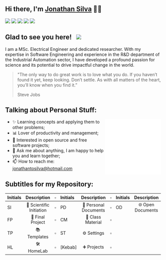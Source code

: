 ## Hi there, I'm <a href="https://jonathantsilva.com/" target="_blank">Jonathan Silva</a> 👊🏻

[![](https://img.shields.io/badge/Website-0678E3?style=for-the-badge)](https://jonathantsilva.com/)
[![](https://img.shields.io/badge/GitHub-100000?style=for-the-badge&logo=github&logoColor=white)](https://www.github.com/JonathanTSilva/)
[![](https://img.shields.io/badge/linkedin-%230077B5.svg?&style=for-the-badge&logo=linkedin&logoColor=white)](https://www.linkedin.com/in/JonathanTSilva/)
[![](https://img.shields.io/badge/Orcid-A6CE39?style=for-the-badge&logo=orcid&logoColor=white)](https://orcid.org/0000-0002-2511-259X)
[![](https://img.shields.io/badge/YouTube-FF0000?style=for-the-badge&logo=youtube&logoColor=white)](https://www.youtube.com/channel/UCEqsLtzTIW-M81vMbQ8msnQ/featured)
<!-- [![](https://img.shields.io/badge/Gmail-D14836?style=for-the-badge&logo=gmail&logoColor=white)](mailto:jonathan.t@aluno.ifsp.edu.br) -->

## Glad to see you here! &nbsp; [![](https://views.whatilearened.today/views/github/JonathanTSilva/JonathanTSilva.svg)](http://github.com/JonathanTSilva/JonathanTSilva)

I am a MSc. Electrical Engineer and dedicated researcher. With my expertise in Software Engineering and experience in the R&D department of the Industrial Automation sector, I have developed a profound passion for science and its potential to drive impactful change in the world. 

<!-- I firmly believe in the power of knowledge and its ability to shape our surroundings. In all my endeavors, I strive to acquire wisdom and understanding, as mentioned in Proverbs 2:6: "For the Lord gives wisdom, from his mouth come knowledge and understanding." 🙏🏻 This guiding principle motivates me to constantly seek new knowledge and apply it to make a positive difference. -->

>"The only way to do great work is to love what you do. If you haven’t found it yet, keep looking. Don’t settle. As with all matters of the heart, you’ll know when you find it.” 
>
>Steve Jobs

## Talking about Personal Stuff:

<img align="right" alt="GIF" src="https://github.com/JonathanTSilva/JonathanTSilva/blob/main/assets/img/jts-logo-animated-2.gif" height="180">

* ✨ Learning concepts and applying them to other problems;
* 📊 Lover of productivity and management;
* 🤝 Interested in open source and free software projects;
* 💬 Ask me about anything, I am happy to help you and learn together;
* 📫 How to reach me: jonathantosilva@hotmail.com


<!-- ## My GitHub Stats: -->
<!-- Utilizar este quando estiver mais linguagens e igualar as larguras das imagens, para ficarem side-by-side - normal é h=180 e w=420-->
<!-- <p float="left">
  <img height="180em" width="400em" src="https://github-readme-stats.vercel.app/api?username=JonathanTSilva&show_icons=true&hide_border=true&&count_private=true&include_all_commits=true" /> 
  <img height="180em" width="400em" src="https://github-readme-stats.vercel.app/api/top-langs/?username=JonathanTSilva&exclude_repo=KNN-Image-Classification&show_icons=true&hide_border=true&layout=compact&langs_count=8"/>
</p> -->

<!-- Utilizar este quando estiver desalinhando as imagens, uma em cima da outra 
![](https://github-readme-stats.vercel.app/api?username=JonathanTSilva&show_icons=true&hide_border=true&&count_private=true&include_all_commits=true) ![](https://github-readme-stats.vercel.app/api/top-langs/?username=JonathanTSilva&exclude_repo=KNN-Image-Classification&show_icons=true&hide_border=true&layout=compact&langs_count=8) -->

<!-- ## Programming Languages and Technologies:
<img src = 'https://github.com/JonathanTSilva/JonathanTSilva/blob/main/assets/img/c-original.svg' width='30' hspace="20" /> <img src = 'https://github.com/JonathanTSilva/JonathanTSilva/blob/main/assets/img/python.svg' width='30' hspace="20" /> <img src = 'https://github.com/JonathanTSilva/JonathanTSilva/blob/main/assets/img/shell.svg' height='30' hspace="20" />  <img src = 'https://github.com/JonathanTSilva/JonathanTSilva/blob/main/assets/img/html.svg' width='30' hspace="20" /> <img src = 'https://github.com/JonathanTSilva/JonathanTSilva/blob/main/assets/img/css.svg' width='30' hspace="20" /> <img src = 'https://github.com/JonathanTSilva/JonathanTSilva/blob/main/assets/img/js.svg' width='30' hspace="20" /> <img src = 'https://github.com/JonathanTSilva/JonathanTSilva/blob/main/assets/img/latex.png' width='33' hspace="20" /> <img src = 'https://github.com/JonathanTSilva/JonathanTSilva/blob/main/assets/img/sql.svg' width='30' hspace="20" /> <img src = 'https://github.com/JonathanTSilva/JonathanTSilva/blob/main/assets/img/git.svg' width='30' hspace="20" /> <img src = 'https://github.com/JonathanTSilva/JonathanTSilva/blob/main/assets/img/nodejs.svg' width='33' hspace="20" /> <img src = 'https://github.com/JonathanTSilva/JonathanTSilva/blob/main/assets/img/react.svg' width='33' hspace="20" /> -->

## Subtitles for my Repository:
| Initials     | Description              |  ▫  | Initials     | Description                |  ▫  | Initials     | Description              |
| :----------- | :-----------:            | --- | :----------- | :-----------:              | --- | :----------- | :-----------:            |
| SI           | 🔬 Scientific Initiation |  ▫  | PD           | 📝 Personal Documents      |  ▫  |  OD          | 🌐 Open Documents        |
| FP           | 🧾 Final Project         |  ▫  | CM           | 📖 Class Material          |  ▫  |              |                          |
| TP           | 📚 Templates             |  ▫  | ST           | ⚙️ Settings                 |  ▫  |              |                          |
| HL           | 🛠 HomeLab               |  ▫  | [Kebab]      | :heavy_plus_sign: Projects |  ▫  |              |                          |


<!-- SNAKE CONTRIBUTIONS
## Contributions ✔:
![animation](https://raw.githubusercontent.com/jonathantsilva/jonathantsilva/output/github-contribution-grid-snake.svg)
-->
